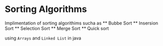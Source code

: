 # Sorting Algorithms

Implimentation of sorting algorithims sucha as
** Bubbe Sort
** Insersion Sort
** Selection Sort
** Merge Sort
** Quick sort

using `Arrays` and `Linked List` in java